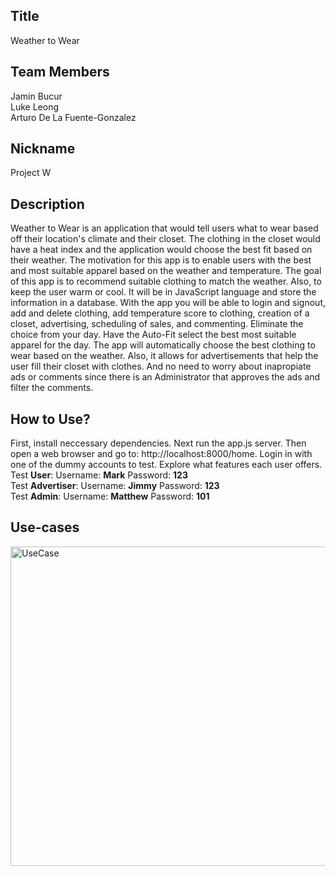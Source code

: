 ## Title
Weather to Wear

## Team Members 
Jamin Bucur <br>
Luke Leong <br>
Arturo De La Fuente-Gonzalez <br>
 
## Nickname
Project W


## Description
Weather to Wear is an application that would tell users what to wear based off their location's climate and their closet. The clothing in the closet would have a heat index and the application would choose the best fit based on their weather. The motivation for this app is to enable users with the best and most suitable apparel based on the weather and temperature. The goal of this app is to recommend suitable clothing to match the weather. Also, to keep the user warm or cool. It will be in JavaScript language and store the information in a database. With the app you will be able to login and signout, add and delete clothing, add temperature score to clothing, creation of a closet, advertising, scheduling of sales, and commenting.
Eliminate the choice from your day. Have the Auto-Fit select the best most suitable apparel for the day. The app will automatically choose the best clothing to wear based on the weather. Also, it allows for advertisements that help the user fill their closet with clothes. And no need to worry about inapropiate ads or comments since there is an Administrator that approves the ads and filter the comments.

## How to Use?
First, install neccessary dependencies. Next run the app.js server. Then open a web browser and go to: http://localhost:8000/home. Login in with one of the dummy accounts to test. Explore what features each user offers. <br>
Test **User**: Username: **Mark**	Password: **123**	<br>
Test **Advertiser**: Username: **Jimmy**	Password: **123**	<br>
Test **Admin**: Username: **Matthew**	 Password: **101**

## Use-cases
<img width="511" alt="UseCase" src="https://github.com/JaminBucur/Group-5/assets/142348463/a41abd6f-0ec7-40b9-805e-e17f0ab075a8">




